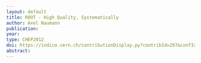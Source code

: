 ```yaml
---
layout: default
title: ROOT - High Quality, Systematically
author: Axel Naumann
publication:
year:
type: CHEP2012
doi: https://indico.cern.ch/contributionDisplay.py?contribId=297&confId=149557
abstract:
---
```

